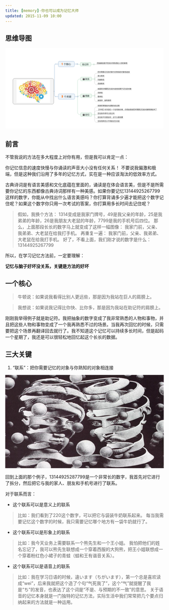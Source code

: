 ```yaml
---
title: [memory]-你也可以成为记忆大师
updated: 2015-11-09 10:00
---
```


## 思维导图

![思维导图](https://raw.githubusercontent.com/tudoubang/Bed/master/memory/memory-1.png)

## 前言

不管我说的方法在多大程度上对你有用，但是我可以肯定一点：
 
你记忆信息的速度快慢与你诵读的声音大小没有任何关系！
不要说我偏激和极端，但是这种我们沿用了多年的记忆方式，实在是一种应该淘汰的低效率方式。
 
古典诗词是有语言美感和文化底蕴在里面的，诵读是在体会语言美，但是不是所需要你记忆的东西都像古典诗词那样有一种美感。如果你要记忆13144925267799这样的数字，你能从中找出什么语言美感吗？你打算背诵多少遍才能把这个数字记住呢？如果这个数字你只用一次考试的答案，你打算用多长时间去记住呢？
 
>假如，我换个方法：
 1314变成是我家门牌号，49是我父亲的年龄，25是我弟弟的年龄，26是我朋友大老鼠的年龄，7799是我的手机号后四位。
那么，上面那段长长的数字马上就变成了这样一幅图像：
我家门前，父亲、我弟弟、大老鼠在给我打手机。
再重复一遍：
我家门前，父亲、我弟弟、大老鼠在给我打手机。
好了，不看上面，我们刚才说的数字是什么：13144925267799
 
所以，在学习记忆方法前，一定要理解：
 
**记忆与脑子好坏没关系，关键是方法的好坏**

## 一个核心

> 牛顿说：如果说我看得比别人更远些，那是因为我站在巨人的肩膀上。

> 我想说：如果说我记得比你快、比你多，那是因为我站在助记符的肩膀上。

刚刚我举得例子就是助记符。我把抽象的数字变成了我非常熟悉的人物和事物，并且把这些人物和事物变成了一个我再熟悉不过的场景。当我再次回忆的时候，只需要把这个场景再翻译回去就行了。我不知道这个记忆可以持续多长时间，但是起码一个星期了，我还是可以很轻松地回忆起这个长长的数据。


## 三大关键

1. “联系”：把你需要记忆的对象与你熟知的对象相连接

![信息本身就是交织相连的](https://raw.githubusercontent.com/tudoubang/Bed/master/memory/memory-2.png)

回到上面的那个例子，13144925287799是一个非常长的数字，我首先对它进行了拆分，然后把它与我的家人、朋友和手机号进行了联系。
 
对于联系而言：

* 这个联系可以是意义上的联系

> 比如：我们看到了220这个数字，可以把它与袋装牛奶联系起来。
每当我需要记忆这个数字的时候，我只需要记忆哪个地方有一袋牛奶就行了。
* 这个联系可以是形象上的联系

> 比如：我今天业务上需要联系一个熊先生和一个王小姐。
我怕把他们的姓名忘记了，我可以熊先生联想成一个穿着西服的大狗熊，把王小姐联想成一个穿着粉红色小裙子的青蛙（蛙和王有谐音关系）。
* 这个联系可以是语音上的联系

> 比如：我在学习日语的时候，違います（ちがいます），第一个总是喜欢读成“wei”，后来我就把这个造了个句“气死我了”，这个“气”就提醒了我是“ち”的发音，也表达了这个词是“不是、与预期的不一致”的意思。
关于语音的记忆本身就是一门独特的记忆方法，实际生活中我们常常把几个要点归纳起来的方法就是一种运用。
